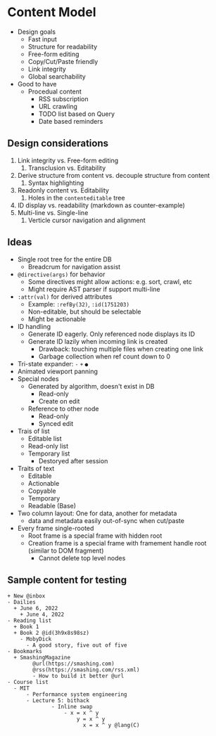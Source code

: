 # Content Model

- Design goals
  - Fast input
  - Structure for readability
  - Free-form editing
  - Copy/Cut/Paste friendly
  - Link integrity
  - Global searchability
- Good to have
  - Procedual content
    - RSS subscription
    - URL crawling
    - TODO list based on Query
    - Date based reminders

## Design considerations

1. Link integrity vs. Free-form editing
   1. Transclusion vs. Editability
2. Derive structure from content vs. decouple structure from content
   1. Syntax highlighting
3. Readonly content vs. Editability
   1. Holes in the `contenteditable` tree
4. ID display vs. readability (markdown as counter-example)
5. Multi-line vs. Single-line
   1. Verticle cursor navigation and alignment

## Ideas

- Single root tree for the entire DB
  - Breadcrum for navigation assist
- `@directive(args)` for behavior
  - Some directives might allow actions: e.g. sort, crawl, etc
  - Might require AST parser if support multi-line
- `:attr(val)` for derived attributes
  - Example: `:refBy(32)`, `:id(1751203)`
  - Non-editable, but should be selectable
  - Might be actionable
- ID handling
  - Generate ID eagerly. Only referenced node displays its ID
  - Generate ID lazily when incoming link is created
    - Drawback: touching multiple files when creating one link
    - Garbage collection when ref count down to 0
- Tri-state expander: `-` `+` `●`
- Animated viewport panning
- Special nodes
  - Generated by algorithm, doesn't exist in DB
    - Read-only
    - Create on edit
  - Reference to other node
    - Read-only
    - Synced edit
- Trais of list
  - Editable list
  - Read-only list
  - Temporary list
    - Destoryed after session
- Traits of text
  - Editable
  - Actionable
  - Copyable
  - Temporary
  - Readable (Base)
- Two column layout: One for data, another for metadata
  - data and metadata easily out-of-sync when cut/paste
- Every frame single-rooted
  - Root frame is a special frame with hidden root
  - Creation frame is a special frame with framement handle root (similar to DOM fragment)
    - Cannot delete top level nodes

## Sample content for testing

```
+ New @inbox
- Dailies
  + June 6, 2022
	+ June 4, 2022
- Reading list
  + Book 1
  + Book 2 @id(3h9x8s98sz)
	- MobyDick
	  - A good story, five out of five
- Bookmarks
  + SmashingMagazine
		@url(https://smashing.com)
		@rss(https://smashing.com/rss.xml)
		- How to build it better @url
- Course list
  - MIT
	  - Performance system engineering
      - Lecture 5: bithack
			  - Inline swap
				  - x = x ^ y
					  y = x ^ y
						x = x ^ y @lang(C)
```
